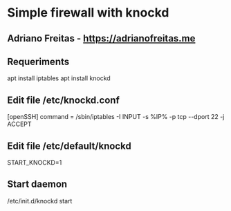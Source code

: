 # Simple firewall with knockd
## Adriano Freitas - https://adrianofreitas.me

## Requeriments
apt install iptables
apt install knockd

## Edit file /etc/knockd.conf
[openSSH]
	command	= /sbin/iptables -I INPUT -s %IP% -p tcp --dport 22 -j ACCEPT

## Edit file /etc/default/knockd
START_KNOCKD=1

## Start daemon
/etc/init.d/knockd start




